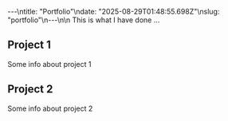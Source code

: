 ---\ntitle: "Portfolio"\ndate: "2025-08-29T01:48:55.698Z"\nslug: "portfolio"\n---\n\n
This is what I have done …


## Project 1

Some info about project 1


## Project 2

Some info about project 2

